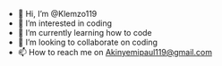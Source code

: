 - 👋 Hi, I’m @Klemzo119
- 👀 I’m interested in coding 
- 🌱 I’m currently learning how to code 
- 💞️ I’m looking to collaborate on coding 
- 📫 How to reach me on Akinyemipaul119@gmail.com 

<!---
Klemzo119/Klemzo119 is a ✨ special ✨ repository because its `README.md` (this file) appears on your GitHub profile.
You can click the Preview link to take a look at your changes.
--->
